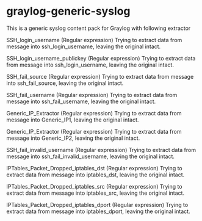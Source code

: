 # graylog-generic-syslog

This is a generic syslog content pack for Graylog with following extractor


 SSH_login_username (Regular expression)
Trying to extract data from message into ssh_login_username, leaving the original intact.

 SSH_login_username_publickey (Regular expression)
Trying to extract data from message into ssh_login_username, leaving the original intact.

 SSH_fail_source (Regular expression)
Trying to extract data from message into ssh_fail_source, leaving the original intact.

 SSH_fail_username (Regular expression)
Trying to extract data from message into ssh_fail_username, leaving the original intact.

 Generic_IP_Extractor (Regular expression)
Trying to extract data from message into Generic_IP1, leaving the original intact.

 Generic_IP_Extractor (Regular expression)
Trying to extract data from message into Generic_IP2, leaving the original intact.

 SSH_fail_invalid_username (Regular expression)
Trying to extract data from message into ssh_fail_invalid_username, leaving the original intact.

 IPTables_Packet_Dropped_iptables_dst (Regular expression)
Trying to extract data from message into iptables_dst, leaving the original intact.

 IPTables_Packet_Dropped_iptables_src (Regular expression)
Trying to extract data from message into iptables_src, leaving the original intact.

 IPTables_Packet_Dropped_iptables_dport (Regular expression)
Trying to extract data from message into iptables_dport, leaving the original intact.
